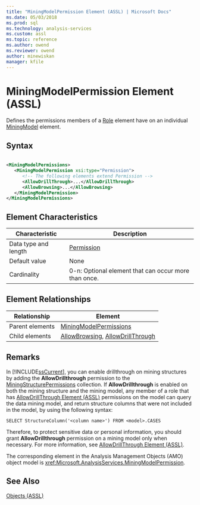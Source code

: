 ```yaml
---
title: "MiningModelPermission Element (ASSL) | Microsoft Docs"
ms.date: 05/03/2018
ms.prod: sql
ms.technology: analysis-services
ms.custom: assl
ms.topic: reference
ms.author: owend
ms.reviewer: owend
author: minewiskan
manager: kfile
---
```

# MiningModelPermission Element (ASSL)

  Defines the permissions members of a [Role](../../../analysis-services/scripting/objects/role-element-assl.md) element have on an individual [MiningModel](../../../analysis-services/scripting/objects/miningmodel-element-assl.md) element.  
  
## Syntax  
  
```xml  
  
<MiningModelPermissions>  
   <MiningModelPermission xsi:type="Permission">  
      <!-- The following elements extend Permission -->  
      <AllowDrillThrough>...</AllowDrillThrough>  
      <AllowBrowsing>...</AllowBrowsing>  
   </MiningModelPermission>  
</MiningModelPermissions>  
```  
  
## Element Characteristics  
  
|Characteristic|Description|  
|--------------------|-----------------|  
|Data type and length|[Permission](../../../analysis-services/scripting/data-type/permission-data-type-assl.md)|  
|Default value|None|  
|Cardinality|0-n: Optional element that can occur more than once.|  
  
## Element Relationships  
  
|Relationship|Element|  
|------------------|-------------|  
|Parent elements|[MiningModelPermissions](../../../analysis-services/scripting/collections/miningmodelpermissions-element-assl.md)|  
|Child elements|[AllowBrowsing](../../../analysis-services/scripting/properties/allowbrowsing-element-assl.md), [AllowDrillThrough](../../../analysis-services/scripting/properties/allowdrillthrough-element-assl.md)|  
  
## Remarks  
 In [!INCLUDE[ssCurrent](../../../includes/sscurrent-md.md)], you can enable drillthrough on mining structures by adding the **AllowDrillthrough** permission to the [MiningStructurePermissions](../../../analysis-services/scripting/collections/miningstructurepermissions-element-assl.md) collection. If **AllowDrillthrough** is enabled on both the mining structure and the mining model, any member of a role that has [AllowDrillThrough Element &#40;ASSL&#41;](../../../analysis-services/scripting/properties/allowdrillthrough-element-assl.md) permissions on the model can query the data mining model, and return structure columns that were not included in the model, by using the following syntax:  
  
```  
SELECT StructureColumn('<column name>') FROM <model>.CASES  
```  
  
 Therefore, to protect sensitive data or personal information, you should grant **AllowDrillthrough** permission on a mining model only when necessary. For more information, see [AllowDrillThrough Element &#40;ASSL&#41;](../../../analysis-services/scripting/properties/allowdrillthrough-element-assl.md).  
  
 The corresponding element in the Analysis Management Objects (AMO) object model is <xref:Microsoft.AnalysisServices.MiningModelPermission>.  
  
## See Also  
 [Objects &#40;ASSL&#41;](../../../analysis-services/scripting/objects/objects-assl.md)  
  
  
